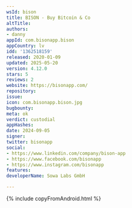 ```yaml
---
wsId: bison
title: BISON - Buy Bitcoin & Co
altTitle: 
authors:
- danny
appId: com.bisonapp.bison
appCountry: lv
idd: '1362518159'
released: 2020-01-09
updated: 2025-05-20
version: 4.12.0
stars: 5
reviews: 2
website: https://bisonapp.com/
repository: 
issue: 
icon: com.bisonapp.bison.jpg
bugbounty: 
meta: ok
verdict: custodial
appHashes: 
date: 2024-09-05
signer: 
twitter: bisonapp
social:
- https://www.linkedin.com/company/bison-app
- https://www.facebook.com/bisonapp
- https://www.instagram.com/bisonapp
features: 
developerName: Sowa Labs GmbH

---
```


{% include copyFromAndroid.html %}
